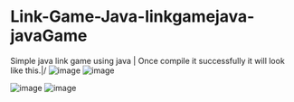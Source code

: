 # Link-Game-Java-linkgamejava-javaGame
Simple java link game using java                     |
Once compile it successfully it will look like this.\|/
![image](https://user-images.githubusercontent.com/78581470/140455372-c3616b87-5424-4e60-a55d-139022731864.png)
![image](https://user-images.githubusercontent.com/78581470/140456630-c2d8f86c-b1cd-4996-a774-27413659a171.png)

![image](https://user-images.githubusercontent.com/78581470/140455446-c63f23db-f996-4573-81a7-be29871febc8.png)
![image](https://user-images.githubusercontent.com/78581470/140455579-6c2ffd3c-949f-4c52-b277-14bc5bcf6c8a.png)
